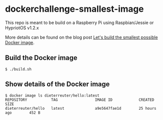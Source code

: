 
# dockerchallenge-smallest-image

This repo is meant to be build on a Raspberry Pi using Raspbian/Jessie or HypriotOS v1.2.x

More details can be found on the blog post [Let's build the smallest possible Docker image](https://blog.hypriot.com/post/build-smallest-possible-docker-image/).


## Build the Docker image
```
$ ./build.sh
```

## Show details of the Docker image
```
$ docker image ls dieterreuter/hello:latest
REPOSITORY           TAG                 IMAGE ID            CREATED             SIZE
dieterreuter/hello   latest              a9e5647fae1d        25 hours ago        452 B
```
